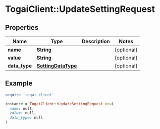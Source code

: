 # TogaiClient::UpdateSettingRequest

## Properties

| Name | Type | Description | Notes |
| ---- | ---- | ----------- | ----- |
| **name** | **String** |  | [optional] |
| **value** | **String** |  | [optional] |
| **data_type** | [**SettingDataType**](SettingDataType.md) |  | [optional] |

## Example

```ruby
require 'togai_client'

instance = TogaiClient::UpdateSettingRequest.new(
  name: null,
  value: null,
  data_type: null
)
```

